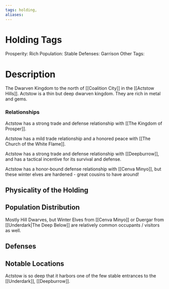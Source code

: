 ```yaml
---
tags: holding,
aliases:
---
```


# Holding Tags
Prosperity: Rich
Population: Stable
Defenses: Garrison
Other Tags: 

# Description

The Dwarven Kingdom to the north of [[Coalition City]] in the [[Actstow Hills]]. Actstow is a thin but deep dwarven kingdom. They are rich in metal and gems.

### Relationships
Actstow has a strong trade and defense relationship with [[The Kingdom of Prosper]].

Actstow has a mild trade relationship and a honored peace with [[The Church of the White Flame]].

Actstow has a strong trade and defense relationship with [[Deepburrow]], and has a tactical incentive for its survival and defense.

Actstow has a honor-bound defense relationship with [[Cenva Minyo]], but these winter elves are hardened - great cousins to have around!

## Physicality of the Holding

## Population Distribution
Mostly Hill Dwarves, but Winter Elves from [[Cenva Minyo]] or Duergar from [[Underdark|The Deep Below]] are relatively common occupants / visitors as well.

## Defenses

## Notable Locations
Actstow is so deep that it harbors one of the few stable entrances to the [[Underdark]], [[Deepburrow]].